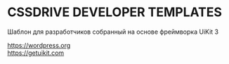 # CSSDRIVE DEVELOPER TEMPLATES
Шаблон для разработчиков собранный на основе фреймворка UiKit 3

https://wordpress.org<br>
https://getuikit.com

